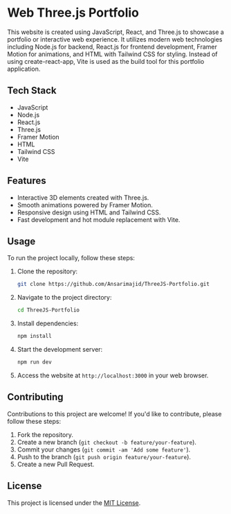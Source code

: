 # Web Three.js Portfolio

This website is created using JavaScript, React, and Three.js to showcase a portfolio or interactive web experience. It utilizes modern web technologies including Node.js for backend, React.js for frontend development, Framer Motion for animations, and HTML with Tailwind CSS for styling. Instead of using create-react-app, Vite is used as the build tool for this portfolio application.

## Tech Stack

- JavaScript
- Node.js
- React.js
- Three.js
- Framer Motion
- HTML
- Tailwind CSS
- Vite

## Features

- Interactive 3D elements created with Three.js.
- Smooth animations powered by Framer Motion.
- Responsive design using HTML and Tailwind CSS.
- Fast development and hot module replacement with Vite.

## Usage

To run the project locally, follow these steps:

1. Clone the repository:
    ```bash
    git clone https://github.com/Ansarimajid/ThreeJS-Portfolio.git
    ```

2. Navigate to the project directory:
    ```bash
    cd ThreeJS-Portfolio
    ```

3. Install dependencies:
    ```bash
    npm install
    ```

4. Start the development server:
    ```bash
    npm run dev
    ```

5. Access the website at `http://localhost:3000` in your web browser.

## Contributing

Contributions to this project are welcome! If you'd like to contribute, please follow these steps:

1. Fork the repository.
2. Create a new branch (`git checkout -b feature/your-feature`).
3. Commit your changes (`git commit -am 'Add some feature'`).
4. Push to the branch (`git push origin feature/your-feature`).
5. Create a new Pull Request.

## License

This project is licensed under the [MIT License](LICENSE).
